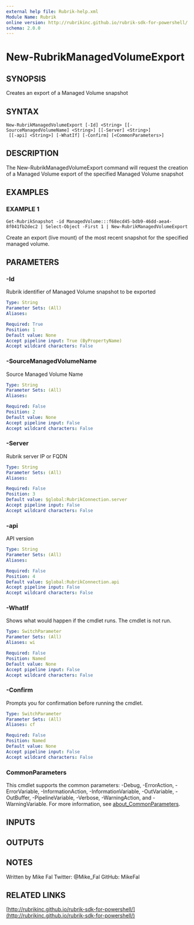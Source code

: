 ```yaml
---
external help file: Rubrik-help.xml
Module Name: Rubrik
online version: http://rubrikinc.github.io/rubrik-sdk-for-powershell/
schema: 2.0.0
---
```


# New-RubrikManagedVolumeExport

## SYNOPSIS
Creates an export of a Managed Volume snapshot

## SYNTAX

```
New-RubrikManagedVolumeExport [-Id] <String> [[-SourceManagedVolumeName] <String>] [[-Server] <String>]
 [[-api] <String>] [-WhatIf] [-Confirm] [<CommonParameters>]
```

## DESCRIPTION
The New-RubrikManagedVolumeExport command will request the creation of
a Managed Volume export of the specified Managed Volume snapshot

## EXAMPLES

### EXAMPLE 1
```
Get-RubrikSnapshot -id ManagedVolume:::f68ecd45-bdb9-46dd-aea4-8f041fb2dec2 | Select-Object -First 1 | New-RubrikManagedVolumeExport
```

Create an export (live mount) of the most recent snapshot for the specified managed volume.

## PARAMETERS

### -Id
Rubrik identifier of Managed Volume snapshot to be exported

```yaml
Type: String
Parameter Sets: (All)
Aliases:

Required: True
Position: 1
Default value: None
Accept pipeline input: True (ByPropertyName)
Accept wildcard characters: False
```

### -SourceManagedVolumeName
Source Managed Volume Name

```yaml
Type: String
Parameter Sets: (All)
Aliases:

Required: False
Position: 2
Default value: None
Accept pipeline input: False
Accept wildcard characters: False
```

### -Server
Rubrik server IP or FQDN

```yaml
Type: String
Parameter Sets: (All)
Aliases:

Required: False
Position: 3
Default value: $global:RubrikConnection.server
Accept pipeline input: False
Accept wildcard characters: False
```

### -api
API version

```yaml
Type: String
Parameter Sets: (All)
Aliases:

Required: False
Position: 4
Default value: $global:RubrikConnection.api
Accept pipeline input: False
Accept wildcard characters: False
```

### -WhatIf
Shows what would happen if the cmdlet runs.
The cmdlet is not run.

```yaml
Type: SwitchParameter
Parameter Sets: (All)
Aliases: wi

Required: False
Position: Named
Default value: None
Accept pipeline input: False
Accept wildcard characters: False
```

### -Confirm
Prompts you for confirmation before running the cmdlet.

```yaml
Type: SwitchParameter
Parameter Sets: (All)
Aliases: cf

Required: False
Position: Named
Default value: None
Accept pipeline input: False
Accept wildcard characters: False
```

### CommonParameters
This cmdlet supports the common parameters: -Debug, -ErrorAction, -ErrorVariable, -InformationAction, -InformationVariable, -OutVariable, -OutBuffer, -PipelineVariable, -Verbose, -WarningAction, and -WarningVariable. For more information, see [about_CommonParameters](http://go.microsoft.com/fwlink/?LinkID=113216).

## INPUTS

## OUTPUTS

## NOTES
Written by Mike Fal
Twitter: @Mike_Fal
GitHub: MikeFal

## RELATED LINKS

[http://rubrikinc.github.io/rubrik-sdk-for-powershell/](http://rubrikinc.github.io/rubrik-sdk-for-powershell/)

